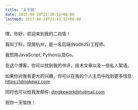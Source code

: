 ```yaml
---
title: "关于我"
date: 2017-08-20T21:38:52+08:00
lastmod: 2017-08-28T21:41:52+08:00
---
```


嘿，你好，欢迎来到我的二向箔！

我叫丁科，现居杭州，是一名后端(NodeJS)工程师。

我惯用JavaScript, Python以及Go。

在这个博客，你可以找到我的书评，技术文章以及一些私人絮语。

如果你对我有更大的兴趣，你可以在我的个人主页中找到更多信息:
https://dingkewz.com

同时也可以给我发邮件: dingkework@hotmail.com

祝你一天愉快！

